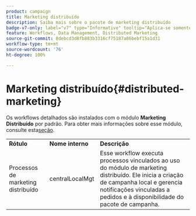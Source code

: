 ```yaml
---
product: campaign
title: Marketing distribuído
description: Saiba mais sobre o pacote de marketing distribuído
badge-v7-only: label="v7" type="Informative" tooltip="Aplica-se somente ao Campaign Classic v7"
feature: Workflows, Data Management, Distributed Marketing
source-git-commit: 8debcd3d8fb883b3316cf75187a86bebf15a1d31
workflow-type: tm+mt
source-wordcount: '76'
ht-degree: 100%

---
```



# Marketing distribuído{#distributed-marketing}



Os workflows detalhados são instalados com o módulo **Marketing Distribuído** por padrão. Para obter mais informações sobre esse módulo, consulte esta[seção](../../distributed/using/about-distributed-marketing.md).

<table> 
 <tbody> 
  <tr> 
   <td> <strong>Rótulo</strong><br /> </td> 
   <td> <strong>Nome interno</strong><br /> </td> 
   <td> <strong>Descrição</strong><br /> </td> 
  </tr> 
  <tr> 
   <td> <span class="uicontrol">Processos de marketing distribuído</span> <br /> </td> 
   <td> <span class="uicontrol">centralLocalMgt</span> <br /> </td> 
   <td> Esse workflow executa processos vinculados ao uso do módulo de marketing distribuído. Ele inicia a criação de campanha local e gerencia notificações vinculadas a pedidos e à disponibilidade do pacote de campanha.<br /> </td> 
  </tr> 
 </tbody> 
</table>

